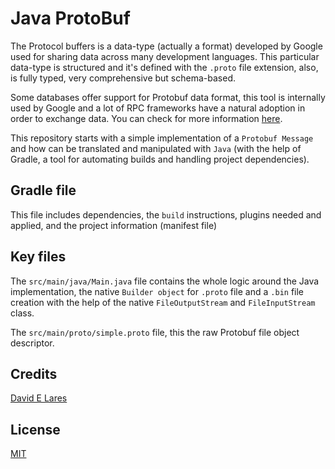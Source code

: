 # Java ProtoBuf

The Protocol buffers is a data-type (actually a format) developed by Google used for sharing data across many development languages. 
This particular data-type is structured and it's defined with the `.proto` file extension, also, is fully typed, very comprehensive but schema-based.

Some databases offer support for Protobuf data format, this tool is internally used by Google and a lot of RPC frameworks have a natural adoption in order to exchange data. You can check for more information [here](https://developers.google.com/protocol-buffers/).

This repository starts with a simple implementation of a `Protobuf Message` and how can be translated and manipulated with `Java`
(with the help of Gradle, a tool for automating builds and handling project dependencies).

## Gradle file

This file includes dependencies, the `build` instructions, plugins needed and applied, and the project information (manifest file)

## Key files

The `src/main/java/Main.java` file contains the whole logic around the Java implementation, the native `Builder
object` for `.proto` file and a `.bin` file creation with the help of the native `FileOutputStream` and `FileInputStream` class.

The `src/main/proto/simple.proto` file, this the raw Protobuf file object descriptor.

## Credits

 [David E Lares](https://twitter.com/davidlares3)

## License

 [MIT](https://opensource.org/licenses/MIT)